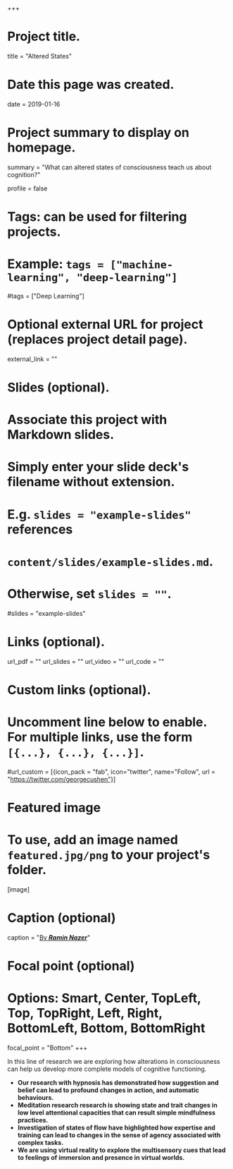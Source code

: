 +++
# Project title.
title = "Altered States"

# Date this page was created.
date = 2019-01-16

# Project summary to display on homepage.
summary = "What can altered states of consciousness teach us about cognition?"

profile = false

# Tags: can be used for filtering projects.
# Example: `tags = ["machine-learning", "deep-learning"]`
#tags = ["Deep Learning"]

# Optional external URL for project (replaces project detail page).
external_link = ""

# Slides (optional).
#   Associate this project with Markdown slides.
#   Simply enter your slide deck's filename without extension.
#   E.g. `slides = "example-slides"` references 
#   `content/slides/example-slides.md`.
#   Otherwise, set `slides = ""`.
#slides = "example-slides"

# Links (optional).
url_pdf = ""
url_slides = ""
url_video = ""
url_code = ""

# Custom links (optional).
#   Uncomment line below to enable. For multiple links, use the form `[{...}, {...}, {...}]`.
#url_custom = [{icon_pack = "fab", icon="twitter", name="Follow", url = "https://twitter.com/georgecushen"}]

# Featured image
# To use, add an image named `featured.jpg/png` to your project's folder. 
[image]
  # Caption (optional)
  caption = "[By **_Ramin Nazer_**](https://raminnazer.com/)"
  
  # Focal point (optional)
  # Options: Smart, Center, TopLeft, Top, TopRight, Left, Right, BottomLeft, Bottom, BottomRight
  focal_point = "Bottom"
+++

In this line of research we are exploring how alterations in consciousness can help us develop more complete models of cognitive functioning.

* **Our research with hypnosis has demonstrated how suggestion and belief can lead to profound changes in action, and automatic behaviours.**
* **Meditation research research is showing state and trait changes in low level attentional capacities that can result simple mindfulness practices.**
* **Investigation of states of flow have highlighted how expertise and training can lead to changes in the sense of agency associated with complex tasks.**
* **We are using virtual reality to explore the multisensory cues that lead to feelings of immersion and presence in virtual worlds.**
